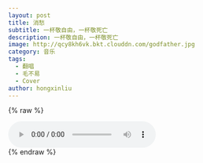 ```yaml
---
layout: post
title: 消愁
subtitle: 一杯敬自由，一杯敬死亡
description: 一杯敬自由，一杯敬死亡
image: http://qcy8kh6vk.bkt.clouddn.com/godfather.jpg
category: 音乐
tags: 
  - 翻唱
  - 毛不易
  - Cover
author: hongxinliu
---
```


{% raw %}
<div class="audio">
  <audio id="audio-xiaochou" controls loop preload="auto">
    <source src="http://qcy8kh6vk.bkt.clouddn.com/xiaochou.mp3" type="audio/mpeg">
  </audio>
  <div id="lyrics-xiaochou">
  </div>
  <script type="module">
    import RabbitLyrics from "/assets/js/rabbit-lyrics.js";
    $.get("http://qcy8kh6vk.bkt.clouddn.com/xiaochou.lrc", function(data, status) {
      $("#lyrics-xiaochou").append(data);
      new RabbitLyrics({
        element: document.getElementById("lyrics-xiaochou"),
        mediaElement: document.getElementById("audio-xiaochou")
      });
    });
  </script>
</div>
{% endraw %}
